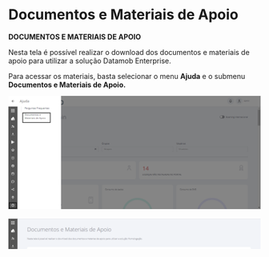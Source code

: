 # Documentos e Materiais de Apoio

**DOCUMENTOS E MATERIAIS DE APOIO**

Nesta tela é possível realizar o download dos documentos e materiais de apoio para utilizar a solução Datamob Enterprise.

Para acessar os materiais, basta selecionar o menu **Ajuda** e o submenu **Documentos e Materiais de Apoio.**

![](<../../.gitbook/assets/3 (2).png>)

![](<../../.gitbook/assets/4 (1).png>)
